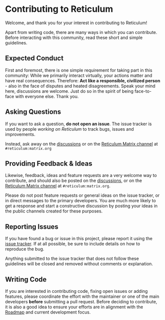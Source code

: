 # Contributing to Reticulum

Welcome, and thank you for your interest in contributing to Reticulum!

Apart from writing code, there are many ways in which you can contribute. Before interacting with this community, read these short and simple guidelines.

## Expected Conduct

First and foremost, there is one simple requirement for taking part in this community: While we primarily interact virtually, your actions matter and have real consequences. Therefore: **Act like a responsible, civilized person** - also in the face of disputes and heated disagreements. Speak your mind here, discussions are welcome. Just do so in the spirit of being face-to-face with everyone else. Thank you.

## Asking Questions

If you want to ask a question, **do not open an issue**. The issue tracker is used by people *working on Reticulum* to track bugs, issues and improvements.

Instead, ask away on the [discussions](https://github.com/markqvist/Reticulum/discussions) or on the [Reticulum Matrix channel](https://matrix.to/#/#reticulum:matrix.org) at `#reticulum:matrix.org`

## Providing Feedback & Ideas

Likewise, feedback, ideas and feature requests are a very welcome way to contribute, and should also be posted on the [discussions](https://github.com/markqvist/Reticulum/discussions), or on the [Reticulum Matrix channel](https://matrix.to/#/#reticulum:matrix.org) at `#reticulum:matrix.org`.

Please do not post feature requests or general ideas on the issue tracker, or in direct messages to the primary developers. You are much more likely to get a response and start a constructive discussion by posting your ideas in the public channels created for these purposes.

## Reporting Issues

If you have found a bug or issue in this project, please report it using the [issue tracker](https://github.com/markqvist/Reticulum/issues). If at all possible, be sure to include details on how to reproduce the bug.

Anything submitted to the issue tracker that does not follow these guidelines will be closed and removed without comments or explanation.

## Writing Code

If you are interested in contributing code, fixing open issues or adding features, please coordinate the effort with the maintainer or one of the main developers **before** submitting a pull request. Before deciding to contribute, it is also a good idea to ensure your efforts are in alignment with the [Roadmap](./Roadmap.md) and current development focus.
